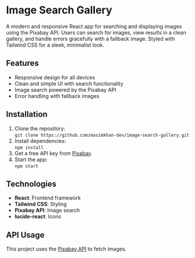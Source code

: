 # Image Search Gallery
A modern and responsive React app for searching and displaying images using the Pixabay API. Users can search for images, view results in a clean gallery, and handle errors gracefully with a fallback image. Styled with Tailwind CSS for a sleek, minimalist look.

## Features
- Responsive design for all devices
- Clean and simple UI with search functionality
- Image search powered by the Pixabay API
- Error handling with fallback images

## Installation
1. Clone the repository:  
   `git clone https://github.com/masimkhan-dev/image-search-gallery.git`
2. Install dependencies:  
   `npm install`
3. Get a free API key from [Pixabay](https://pixabay.com/api/docs/).
4. Start the app:  
`npm start`

## Technologies
- **React**: Frontend framework
- **Tailwind CSS**: Styling
- **Pixabay API**: Image search
- **lucide-react**: Icons

## API Usage
This project uses the [Pixabay API](https://pixabay.com/api/docs/) to fetch images.